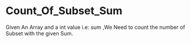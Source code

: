 # Count_Of_Subset_Sum
Given An Array and a int value i.e: sum ,We Need to count the number of Subset with the given Sum.
